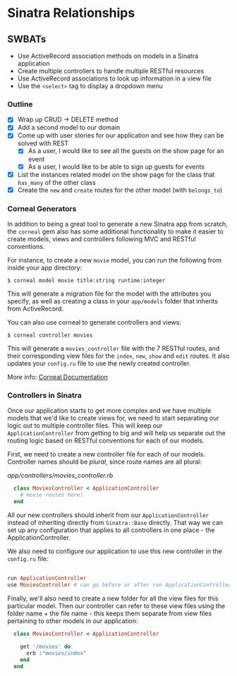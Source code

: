 Sinatra Relationships
===

## SWBATs
- Use ActiveRecord association methods on models in a Sinatra application
- Create multiple controllers to handle multiple RESTful resources
- Use ActiveRecord associations to look up information in a view file
- Use the `<select>` tag to display a dropdown menu

### Outline
- [x] Wrap up CRUD -> DELETE method
- [x] Add a second model to our domain
- [x] Come up with user stories for our application and see how they can be solved with REST
  - [x] As a user, I would like to see all the guests on the show page for an event
  - [x] As a user, I would like to be able to sign up guests for events
- [x] List the instances related model on the show page for the class that `has_many` of the other class
- [x] Create the `new` and `create` routes for the other model (with `belongs_to`)

### Corneal Generators

In addition to being a great tool to generate a new Sinatra app from scratch, the `corneal` gem also has some additional functionality to make it easier to create models, views and controllers following MVC and RESTful conventions. 

For instance, to create a new `movie` model, you can run the following from inside your app directory:

```
$ corneal model movie title:string runtime:integer
```

This will generate a migration file for the model with the attributes you specify, as well as creating a class in your `app/models` folder that inherits from ActiveRecord.

You can also use corneal to generate controllers and views:

```
$ corneal controller movies
```

This will generate a `movies_controller` file with the 7 RESTful routes, and their corresponding view files for the `index`, `new`, `show` and `edit` routes. It also updates your `config.ru` file to use the newly created controller.

More info: [Corneal Documentation](https://github.com/thebrianemory/corneal)


### Controllers in Sinatra

Once our application starts to get more complex and we have multiple models that we'd like to create views for, we need to start separating our logic out to multiple controller files. This will keep our `ApplicationController` from getting to big and will help us separate out the routing logic based on RESTful conventions for each of our models. 

First, we need to create a new controller file for each of our models. Controller names should be _plural_, since route names are all plural:

_app/controllers/movies_controller.rb_
```rb
  class MoviesController < ApplicationController
    # movie routes here!
  end
```

All our new controllers should inherit from our `ApplicationController` instead of inheriting directly from `Sinatra::Base` directly. That way we can set up any configuration that applies to all controllers in one place - the ApplicationController.

We also need to configure our application to use this new controller in the `config.ru` file:

```rb
  
run ApplicationController
use MoviesController # can go before or after run ApplicationController
```

Finally, we'll also need to create a new folder for all the view files for this particular model. Then our controller can refer to these view files using the folder name + the file name - this keeps them separate from view files pertaining to other models in our application:

```rb
  class MoviesController < ApplicationController
    
    get '/movies' do
      erb :"movies/index"
    end
  end
```

